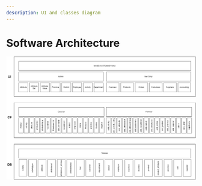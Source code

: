 ```yaml
---
description: UI and classes diagram
---
```


# Software Architecture

![Open the picture in new tab for the full resolution ](.gitbook/assets/image039.jpg)

